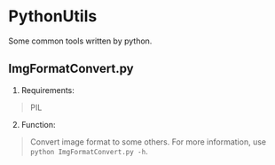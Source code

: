 # PythonUtils
Some common tools written by python.

## ImgFormatConvert.py
1. Requirements:
> PIL
2. Function:
> Convert image format to some others. For more information, use `python ImgFormatConvert.py -h`.
